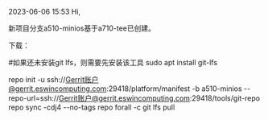 2023-06-06 15:53
Hi,

新项目分支a510-minios基于a710-tee已创建。



下载：


#如果还未安装git lfs，则需要先安装该工具
sudo apt install git-lfs
 
repo init -u ssh://Gerrit账户@gerrit.eswincomputing.com:29418/platform/manifest -b a510-minios --repo-url=ssh://Gerrit账户@gerrit.eswincomputing.com:29418/tools/git-repo
repo sync -cdj4 --no-tags
repo forall -c git lfs pull

